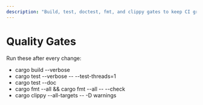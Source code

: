 ```yaml
---
description: "Build, test, doctest, fmt, and clippy gates to keep CI green"
---
```


# Quality Gates

Run these after every change:
- cargo build --verbose
- cargo test --verbose -- --test-threads=1
- cargo test --doc
- cargo fmt --all && cargo fmt --all -- --check
- cargo clippy --all-targets -- -D warnings
